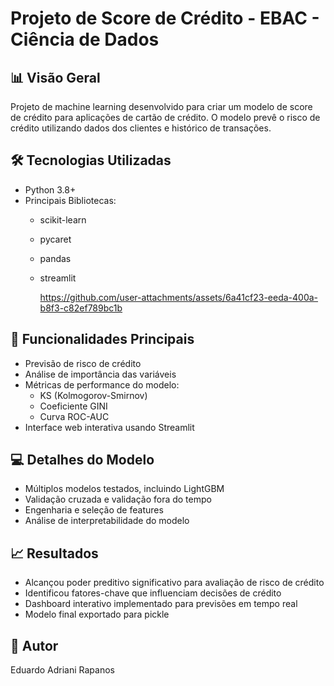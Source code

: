 # Projeto de Score de Crédito - EBAC - Ciência de Dados

## 📊 Visão Geral
Projeto de machine learning desenvolvido para criar um modelo de score de crédito para aplicações de cartão de crédito. O modelo prevê o risco de crédito utilizando dados dos clientes e histórico de transações.



## 🛠️ Tecnologias Utilizadas
- Python 3.8+
- Principais Bibliotecas:
  - scikit-learn
  - pycaret
  - pandas
  - streamlit

    https://github.com/user-attachments/assets/6a41cf23-eeda-400a-b8f3-c82ef789bc1b







## 🎯 Funcionalidades Principais
- Previsão de risco de crédito
- Análise de importância das variáveis
- Métricas de performance do modelo:
  - KS (Kolmogorov-Smirnov)
  - Coeficiente GINI
  - Curva ROC-AUC
- Interface web interativa usando Streamlit

## 💻 Detalhes do Modelo
- Múltiplos modelos testados, incluindo LightGBM
- Validação cruzada e validação fora do tempo
- Engenharia e seleção de features
- Análise de interpretabilidade do modelo

## 📈 Resultados
- Alcançou poder preditivo significativo para avaliação de risco de crédito
- Identificou fatores-chave que influenciam decisões de crédito
- Dashboard interativo implementado para previsões em tempo real
- Modelo final exportado para pickle

## 👤 Autor
Eduardo Adriani Rapanos

